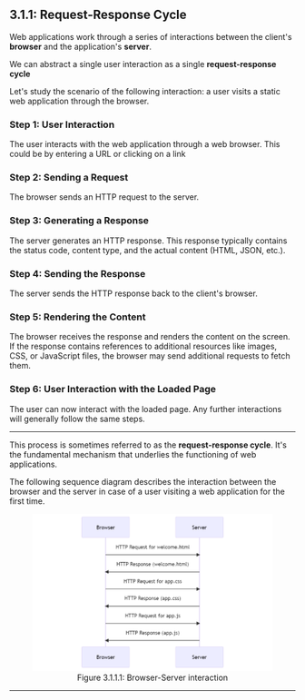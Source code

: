 ## 3.1.1: Request-Response Cycle

Web applications work through a series of interactions between the client's **browser** and the application's **server**.

We can abstract a single user interaction as a single **request-response cycle**

Let's study the scenario of the following interaction: a user visits a static web application through the browser.

### Step 1: User Interaction
The user interacts with the web application through a web browser. This could be by entering a URL or clicking on a link

### Step 2: Sending a Request
The browser sends an HTTP request to the server. 

### Step 3: Generating a Response
The server generates an HTTP response. This response typically contains the status code, content type, and the actual content (HTML, JSON, etc.).

### Step 4: Sending the Response
The server sends the HTTP response back to the client's browser.

### Step 5: Rendering the Content
The browser receives the response and renders the content on the screen. If the response contains references to additional resources like images, CSS, or JavaScript files, the browser may send additional requests to fetch them.

### Step 6: User Interaction with the Loaded Page
The user can now interact with the loaded page. Any further interactions will generally follow the same steps.

---

This process is sometimes referred to as the **request-response cycle**. It's the fundamental mechanism that underlies the functioning of web applications.

The following sequence diagram describes the interaction between the browser and the server in case of a user visiting a web application for the first time.

<figure style="text-align: center">
  <img src="img_3.png" alt="Browser-Server interaction">
  <figcaption style="text-align: center;">Figure 3.1.1.1: Browser-Server interaction</figcaption>
</figure>

---

